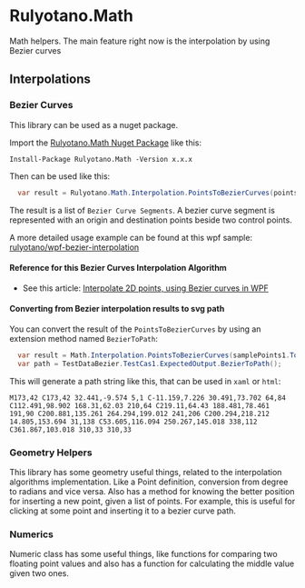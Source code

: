 # Rulyotano.Math
Math helpers. The main feature right now is the interpolation by using Bezier curves

## Interpolations
### Bezier Curves

This library can be used as a nuget package. 

Import the [Rulyotano.Math Nuget Package](https://www.nuget.org/packages/Rulyotano.Math/) like this:

```
Install-Package Rulyotano.Math -Version x.x.x
```

Then can be used like this:

```c#
  var result = Rulyotano.Math.Interpolation.PointsToBezierCurves(points, isClosedCurve, smoothValue);
```

The result is a list of `Bezier Curve Segments`. A bezier curve segment is represented with an origin and destination points beside two control points. 

A more detailed usage example can be found at this wpf sample: [rulyotano/wpf-bezier-interpolation](https://github.com/rulyotano/wpf-bezier-interpolation)

#### Reference for this Bezier Curves Interpolation Algorithm

- See this article: [Interpolate 2D points, using Bezier curves in WPF](http://www.codeproject.com/Articles/769055/Interpolate-2D-points-usign-Bezier-curves-in-WPF)

#### Converting from Bezier interpolation results to svg path

You can convert the result of the `PointsToBezierCurves` by using an extension method named `BezierToPath`:

``` c#
  var result = Math.Interpolation.PointsToBezierCurves(samplePoints1.ToList(), false);
  var path = TestDataBezier.TestCas1.ExpectedOutput.BezierToPath();
```

This will generate a path string like this, that can be used in `xaml` or `html`:

```
M173,42 C173,42 32.441,-9.574 5,1 C-11.159,7.226 30.491,73.702 64,84 C112.491,98.902 168.31,62.03 210,64 C219.11,64.43 188.481,78.461 191,90 C200.881,135.261 264.294,199.012 241,206 C200.294,218.212 14.805,153.694 31,138 C53.605,116.094 250.267,145.018 338,112 C361.867,103.018 310,33 310,33
```

### Geometry Helpers

This library has some geometry useful things, related to the interpolation algorithms implementation. Like a Point definition, conversion from degree to radians and vice versa. Also has a method for knowing the better position for inserting a new point, given a list of points. For example, this is useful for clicking at some point and inserting it to a bezier curve path.

### Numerics

Numeric class has some useful things, like functions for comparing two floating point values and also has a function for calculating the middle value given two ones. 

